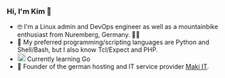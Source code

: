 ### Hi, I'm Kim 👋

- 🤓 I'm a Linux admin and DevOps engineer as well as a mountainbike enthusiast from Nuremberg, Germany. 🚵‍♂️
- 💙 My preferred programming/scripting languages are Python and Shell/Bash, but I also know Tcl/Expect and PHP.
- <img src="https://pkg.go.dev/static/shared/icon/favicon.ico" height="18px"> Currently learning Go
- 🍣 Founder of the german hosting and IT service provider [Maki IT](https://github.com/Maki-IT).
